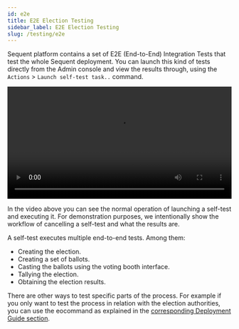 ```yaml
---
id: e2e
title: E2E Election Testing
sidebar_label: E2E Election Testing
slug: /testing/e2e
---
```


Sequent platform contains a set of E2E (End-to-End) Integration Tests that test
the whole Sequent deployment. You can launch this kind of tests directly from the
Admin console and view the results through, using the `Actions` > 
`Launch self-test task..` command.

<video width="100%" controls>
  <source
    src={require('./assets/tasks-howto.mp4').default}
    type="video/mp4"
    />
  Your browser does not support the video tag.
</video>

In the video above you can see the normal operation of launching a self-test and 
executing it. For demonstration purposes, we intentionally show the workflow of
cancelling a self-test and what the results are.

A self-test executes multiple end-to-end tests. Among them:

- Creating the election.
- Creating a set of ballots.
- Casting the ballots using the voting booth interface.
- Tallying the election.
- Obtaining the election results.

There are other ways to test specific parts of the process. For example if you
only want to test the process in relation with the election authorities, you can
use the eocommand as explained in the [corresponding Deployment Guide section](../deployment/guide#test-the-connection-between-the-authorities).